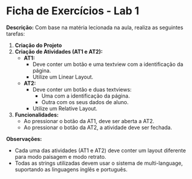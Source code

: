 # Ficha de Exercícios - Lab 1

**Descrição:**
Com base na matéria lecionada na aula, realiza as seguintes tarefas:

1. **Criação do Projeto**
2. **Criação de Atividades (AT1 e AT2):**
   - **AT1:**
     - Deve conter um botão e uma textview com a identificação da página.
     - Utilize um Linear Layout.
   - **AT2:**
     - Deve conter um botão e duas textviews:
       - Uma com a identificação da página.
       - Outra com os seus dados de aluno.
     - Utilize um Relative Layout.
3. **Funcionalidades:**
   - Ao pressionar o botão da AT1, deve ser aberta a AT2.
   - Ao pressionar o botão da AT2, a atividade deve ser fechada.

**Observações:**
- Cada uma das atividades (AT1 e AT2) deve conter um layout diferente para modo paisagem e modo retrato.
- Todas as strings utilizadas devem usar o sistema de multi-language, suportando as linguagens inglês e português.
